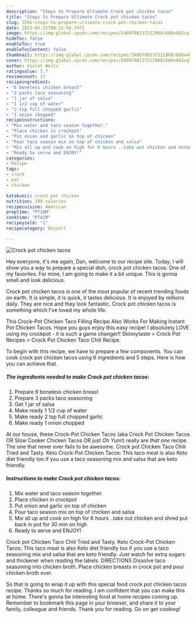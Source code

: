 ```yaml
---
description: "Steps to Prepare Ultimate Crock pot chicken tacos"
title: "Steps to Prepare Ultimate Crock pot chicken tacos"
slug: 3591-steps-to-prepare-ultimate-crock-pot-chicken-tacos
date: 2022-05-21T08:12:56.747Z
image: https://img-global.cpcdn.com/recipes/5409708137512960/680x482cq70/crock-pot-chicken-tacos-recipe-main-photo.jpg
hideToc: false
enableToc: true
enableTocContent: false
thumbnail: https://img-global.cpcdn.com/recipes/5409708137512960/680x482cq70/crock-pot-chicken-tacos-recipe-main-photo.jpg
cover: https://img-global.cpcdn.com/recipes/5409708137512960/680x482cq70/crock-pot-chicken-tacos-recipe-main-photo.jpg
author: Violet Wells
ratingvalue: 3.7
reviewcount: 17
recipeingredient:
- "6 boneless chicken breast"
- "3 packs taco seasoning"
- "1 jar of salsa"
- "1 1/2 cup of water"
- "2 tsp full chopped garlic"
- "1 onion chopped"
recipeinstructions:
- "Mix water and taco season together."
- "Place chicken in crockpot"
- "Put onion and garlic on top of chicken"
- "Pour taco season mix on top of chicken and salsa"
- "Mix all up and cook on high for 6 hours ..take out chicken and shred put back in pot for 30 min on high"
- "Ready to serve and ENJOY!"
categories:
- Recipe
tags:
- crock
- pot
- chicken

katakunci: crock pot chicken 
nutrition: 199 calories
recipecuisine: American
preptime: "PT16M"
cooktime: "PT41M"
recipeyield: "1"
recipecategory: Dessert

---
```



![Crock pot chicken tacos](https://img-global.cpcdn.com/recipes/5409708137512960/680x482cq70/crock-pot-chicken-tacos-recipe-main-photo.jpg)

Hey everyone, it's me again, Dan, welcome to our recipe site. Today, I will show you a way to prepare a special dish, crock pot chicken tacos. One of my favorites. For mine, I am going to make it a bit unique. This is gonna smell and look delicious.

Crock pot chicken tacos is one of the most popular of recent trending foods on earth. It is simple, it is quick, it tastes delicious. It is enjoyed by millions daily. They are nice and they look fantastic. Crock pot chicken tacos is something which I've loved my whole life.

This Crock-Pot Chicken Taco Filling Recipe Also Works For Making Instant Pot Chicken Tacos. Hope you guys enjoy this easy recipe! I absolutely LOVE using my crockpot - it is such a game changer!! Skinnytaste &gt; Crock Pot Recipes &gt; Crock Pot Chicken Taco Chili Recipe.


To begin with this recipe, we have to prepare a few components. You can cook crock pot chicken tacos using 6 ingredients and 5 steps. Here is how you can achieve that.

<!--inarticleads1-->

##### The ingredients needed to make Crock pot chicken tacos:

1. Prepare 6 boneless chicken breast
1. Prepare 3 packs taco seasoning
1. Get 1 jar of salsa
1. Make ready 1 1/2 cup of water
1. Make ready 2 tsp full chopped garlic
1. Make ready 1 onion chopped


At our house, these Crock-Pot Chicken Tacos (aka Crock Pot Chicken Tacos OR Slow Cooker Chicken Tacos OR just *Oh Yum*!) really are *that one* recipe. The one that never ever fails to be awesome. Crock pot Chicken Taco Chili Tried and Tasty. Keto Crock-Pot Chicken Tacos: This taco meat is also Keto diet friendly too if you use a taco seasoning mix and salsa that are keto friendly. 

<!--inarticleads2-->

##### Instructions to make Crock pot chicken tacos:

1. Mix water and taco season together.
1. Place chicken in crockpot
1. Put onion and garlic on top of chicken
1. Pour taco season mix on top of chicken and salsa
1. Mix all up and cook on high for 6 hours ..take out chicken and shred put back in pot for 30 min on high
1. Ready to serve and ENJOY!

Crock pot Chicken Taco Chili Tried and Tasty. Keto Crock-Pot Chicken Tacos: This taco meat is also Keto diet friendly too if you use a taco seasoning mix and salsa that are keto friendly. Just watch for extra sugars and thickener when reading the labels. DIRECTIONS Dissolve taco seasoning into chicken broth. Place chicken breasts in crock pot and pour chicken broth over. 

So that is going to wrap it up with this special food crock pot chicken tacos recipe. Thanks so much for reading. I am confident that you can make this at home. There's gonna be interesting food at home recipes coming up. Remember to bookmark this page in your browser, and share it to your family, colleague and friends. Thank you for reading. Go on get cooking!
